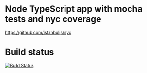 # Node TypeScript app with mocha tests and nyc coverage

https://github.com/istanbuljs/nyc

# Build status
[![Build Status](https://travis-ci.org/varadero/mocha-sinon.svg?branch=master)](https://travis-ci.org/varadero/mocha-sinon)
